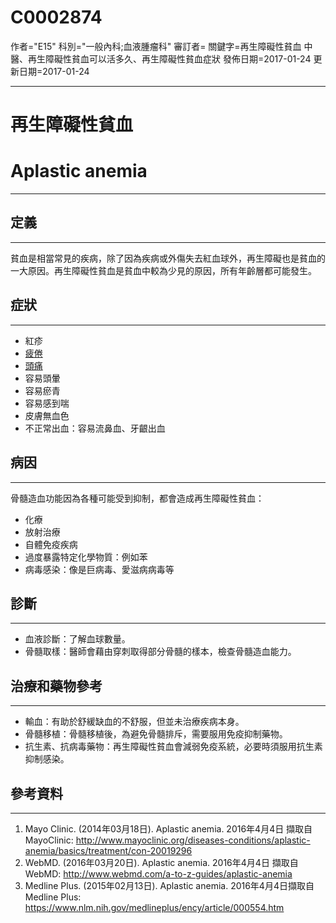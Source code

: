 # C0002874
作者="E15"
科別="一般內科;血液腫瘤科"
審訂者=
關鍵字=再生障礙性貧血 中醫、再生障礙性貧血可以活多久、再生障礙性貧血症狀
發佈日期=2017-01-24
更新日期=2017-01-24

----------
# 再生障礙性貧血 
# Aplastic anemia
----------
## 定義
----------

貧血是相當常見的疾病，除了因為疾病或外傷失去紅血球外，再生障礙也是貧血的一大原因。再生障礙性貧血是貧血中較為少見的原因，所有年齡層都可能發生。

## 症狀
----------
- 紅疹
- [疲倦](C0015672)
- [頭痛](C0018681)
- 容易頭暈
- 容易瘀青
- 容易感到喘
- 皮膚無血色
- 不正常出血：容易流鼻血、牙齦出血
## 病因
----------

骨髓造血功能因為各種可能受到抑制，都會造成再生障礙性貧血：

- 化療
- 放射治療
- 自體免疫疾病
- 過度暴露特定化學物質：例如苯
- 病毒感染：像是巨病毒、愛滋病病毒等
## 診斷
----------
- 血液診斷：了解血球數量。
- 骨髓取樣：醫師會藉由穿刺取得部分骨髓的樣本，檢查骨髓造血能力。
## 治療和藥物參考
----------
- 輸血：有助於舒緩缺血的不舒服，但並未治療疾病本身。
- 骨髓移植：骨髓移植後，為避免骨髓排斥，需要服用免疫抑制藥物。
- 抗生素、抗病毒藥物：再生障礙性貧血會減弱免疫系統，必要時須服用抗生素抑制感染。
## 參考資料
----------
1. Mayo Clinic. (2014年03月18日). Aplastic anemia. 2016年4月4日 擷取自MayoClinic:
  http://www.mayoclinic.org/diseases-conditions/aplastic-anemia/basics/treatment/con-20019296
2. WebMD. (2016年03月20日). Aplastic anemia. 2016年4月4日 擷取自 WebMD:
  http://www.webmd.com/a-to-z-guides/aplastic-anemia
3. Medline Plus. (2015年02月13日). Aplastic anemia. 2016年4月4日擷取自 Medline Plus:
  https://www.nlm.nih.gov/medlineplus/ency/article/000554.htm

